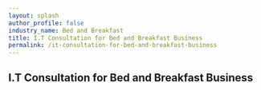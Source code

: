 ```yaml
---
layout: splash 
author_profile: false 
industry_name: Bed and Breakfast
title: I.T Consultation for Bed and Breakfast Business
permalink: /it-consultation-for-bed-and-breakfast-business
---
```


## I.T Consultation for Bed and Breakfast Business